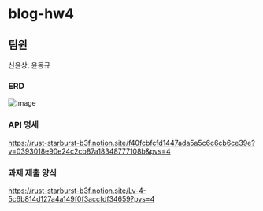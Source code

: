 ﻿# blog-hw4

## 팀원
신윤상, 윤동규

### ERD
![image](https://github.com/Dsys1129/blog-hw3/assets/100118375/7af03460-6b5c-46d3-b43f-5589566b8c66)

### API 명세
https://rust-starburst-b3f.notion.site/f40fcbfcfd1447ada5a5c6c6cb6ce39e?v=0393018e90e24c2cb87a18348777108b&pvs=4

### 과제 제출 양식
https://rust-starburst-b3f.notion.site/Lv-4-5c6b814d127a4a149f0f3accfdf34659?pvs=4
